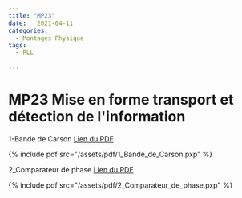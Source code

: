 ```yaml
---
title: "MP23"
date:   2021-04-11
categories:
  - Montages Physique
tags:
  - PLL
  
---
```


# MP23 Mise en forme transport et détection de l'information

1-Bande de Carson
[Lien du PDF](/assets/pdf/1_Bande_de_Carson.pxp)

{% include pdf src="/assets/pdf/1_Bande_de_Carson.pxp" %}

2_Comparateur de phase
[Lien du PDF](/assets/pdf/2_Comparateur_de_phase.pxp)

{% include pdf src="/assets/pdf/2_Comparateur_de_phase.pxp" %}
